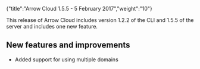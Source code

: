 {"title":"Arrow Cloud 1.5.5 - 5 February 2017","weight":"10"}

This release of Arrow Cloud includes version 1.2.2 of the CLI and 1.5.5 of the server and includes one new feature.

## New features and improvements

* Added support for using multiple domains
